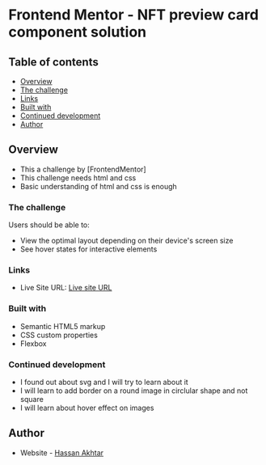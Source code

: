 # Frontend Mentor - NFT preview card component solution

## Table of contents

- [Overview](#overview)
- [The challenge](#the-challenge)
- [Links](#links)
- [Built with](#built-with)
- [Continued development](#continued-development)
- [Author](#author)

## Overview

- This a challenge by [FrontendMentor]
- This challenge needs html and css
- Basic understanding of html and css is enough

### The challenge

Users should be able to:

- View the optimal layout depending on their device's screen size
- See hover states for interactive elements

### Links

- Live Site URL: [Live site URL](https://hassanakhtar8.github.io/NFT-preview/)


### Built with

- Semantic HTML5 markup
- CSS custom properties
- Flexbox


### Continued development

- I found out about svg and I will try to learn about it 
- I will learn to add border on a round image in circlular shape and not square
- I will learn about hover effect on images

## Author

- Website - [Hassan Akhtar](https://github.com/HassanAkhtar8)
